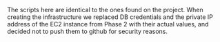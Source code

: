 The scripts here are identical to the ones found on the project. When creating the infrastructure we replaced DB credentials and the private IP address of the EC2 instance from Phase 2 with their actual values, and decided not to push them to github for security reasons.
